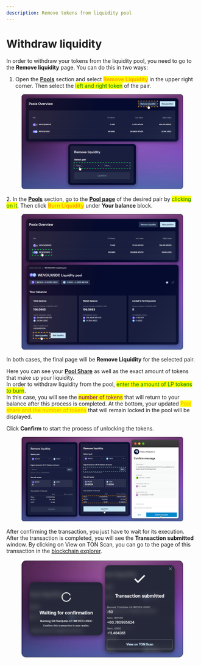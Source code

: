 ```yaml
---
description: Remove tokens from liquidity pool
---
```


# Withdraw liquidity

In order to withdraw your tokens from the liquidity pool, you need to go to the **Remove liquidity** page. You can do this in two ways:

1. Open the [**Pools**](../) section and select <mark style="color:orange;">**Remove Liquidity**</mark> in the upper right corner. Then select the <mark style="color:green;">left and right token</mark> of the pair.

<figure><img src="../../../.gitbook/assets/image (99).png" alt=""><figcaption></figcaption></figure>

2\. In the [**Pools**](../) section, go to the [**Pool page**](../interface/pool-page/) of the desired pair by <mark style="color:green;">clicking on it</mark>. Then click <mark style="color:orange;">**Burn Liquidity**</mark> under **Your balance** block.

<figure><img src="../../../.gitbook/assets/image (101).png" alt=""><figcaption></figcaption></figure>

In both cases, the final page will be **Remove Liquidity** for the selected pair.

Here you can see your [**Pool Share**](../pool-economics.md) as well as the exact amount of tokens that make up your liquidity.\
In order to withdraw liquidity from the pool, <mark style="color:green;">enter the amount of LP tokens to burn</mark>.\
In this case, you will see the <mark style="color:purple;">number of tokens</mark> that will return to your balance after this process is completed. At the bottom, your updated <mark style="color:orange;">Pool share and the number of tokens</mark> that will remain locked in the pool will be displayed.

Click **Confirm** to start the process of unlocking the tokens.

<figure><img src="../../../.gitbook/assets/image (91).png" alt=""><figcaption></figcaption></figure>

After confirming the transaction, you just have to wait for its execution.\
After the transaction is completed, you will see the **Transaction submitted** window. By clicking on View on TON Scan, you can go to the page of this transaction in the [blockchain explorer](../../getting-started/glossary.md#explorer).

<figure><img src="../../../.gitbook/assets/image (88).png" alt=""><figcaption></figcaption></figure>
